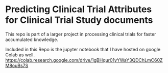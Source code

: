 # Predicting Clinical Trial Attributes for Clinical Trial Study documents

This repo is part of a larger project in processing clinical trials for faster accumulated knowledge.

Included in this Repo is the jupyter notebook that I have hosted on google Colab as well.
https://colab.research.google.com/drive/1gBHqur01yYWaY3QDChLmC60ZM8ouBs7S
